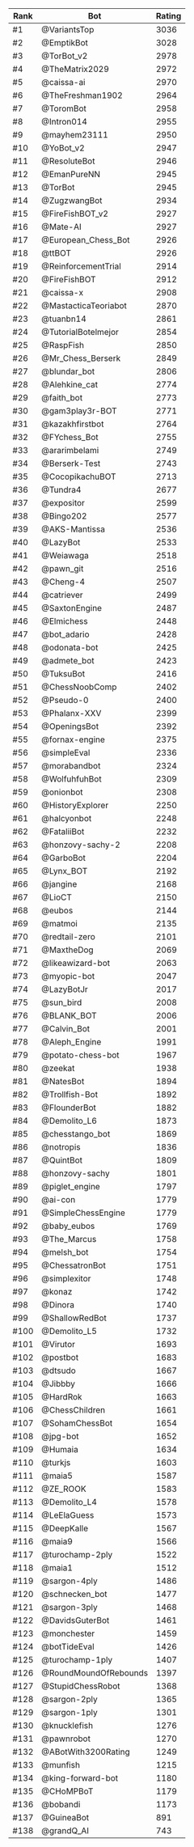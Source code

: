 Rank|Bot|Rating
---|---|---
#1|@VariantsTop|3036
#2|@EmptikBot|3028
#3|@TorBot_v2|2978
#4|@TheMatrix2029|2972
#5|@caissa-ai|2970
#6|@TheFreshman1902|2964
#7|@ToromBot|2958
#8|@Intron014|2955
#9|@mayhem23111|2950
#10|@YoBot_v2|2947
#11|@ResoluteBot|2946
#12|@EmanPureNN|2945
#13|@TorBot|2945
#14|@ZugzwangBot|2934
#15|@FireFishBOT_v2|2927
#16|@Mate-AI|2927
#17|@European_Chess_Bot|2926
#18|@ttBOT|2926
#19|@ReinforcementTrial|2914
#20|@FireFishBOT|2912
#21|@caissa-x|2908
#22|@MastacticaTeoriabot|2870
#23|@tuanbn14|2861
#24|@TutorialBotelmejor|2854
#25|@RaspFish|2850
#26|@Mr_Chess_Berserk|2849
#27|@blundar_bot|2806
#28|@Alehkine_cat|2774
#29|@faith_bot|2773
#30|@gam3play3r-BOT|2771
#31|@kazakhfirstbot|2764
#32|@FYchess_Bot|2755
#33|@ararimbelami|2749
#34|@Berserk-Test|2743
#35|@CocopikachuBOT|2713
#36|@Tundra4|2677
#37|@expositor|2599
#38|@Bingo202|2577
#39|@AKS-Mantissa|2536
#40|@LazyBot|2533
#41|@Weiawaga|2518
#42|@pawn_git|2516
#43|@Cheng-4|2507
#44|@catriever|2499
#45|@SaxtonEngine|2487
#46|@Elmichess|2448
#47|@bot_adario|2428
#48|@odonata-bot|2425
#49|@admete_bot|2423
#50|@TuksuBot|2416
#51|@ChessNoobComp|2402
#52|@Pseudo-0|2400
#53|@Phalanx-XXV|2399
#54|@OpeningsBot|2392
#55|@fornax-engine|2375
#56|@simpleEval|2336
#57|@morabandbot|2324
#58|@WolfuhfuhBot|2309
#59|@onionbot|2308
#60|@HistoryExplorer|2250
#61|@halcyonbot|2248
#62|@FataliiBot|2232
#63|@honzovy-sachy-2|2208
#64|@GarboBot|2204
#65|@Lynx_BOT|2192
#66|@jangine|2168
#67|@LioCT|2150
#68|@eubos|2144
#69|@matmoi|2135
#70|@redtail-zero|2101
#71|@MaxtheDog|2069
#72|@likeawizard-bot|2063
#73|@myopic-bot|2047
#74|@LazyBotJr|2017
#75|@sun_bird|2008
#76|@BLANK_BOT|2006
#77|@Calvin_Bot|2001
#78|@Aleph_Engine|1991
#79|@potato-chess-bot|1967
#80|@zeekat|1938
#81|@NatesBot|1894
#82|@Trollfish-Bot|1892
#83|@FlounderBot|1882
#84|@Demolito_L6|1873
#85|@chesstango_bot|1869
#86|@notropis|1836
#87|@QuintBot|1809
#88|@honzovy-sachy|1801
#89|@piglet_engine|1797
#90|@ai-con|1779
#91|@SimpleChessEngine|1779
#92|@baby_eubos|1769
#93|@The_Marcus|1758
#94|@melsh_bot|1754
#95|@ChessatronBot|1751
#96|@simplexitor|1748
#97|@konaz|1742
#98|@Dinora|1740
#99|@ShallowRedBot|1737
#100|@Demolito_L5|1732
#101|@Virutor|1693
#102|@postbot|1683
#103|@dtsudo|1667
#104|@Jibbby|1666
#105|@HardRok|1663
#106|@ChessChildren|1661
#107|@SohamChessBot|1654
#108|@jpg-bot|1652
#109|@Humaia|1634
#110|@turkjs|1603
#111|@maia5|1587
#112|@ZE_ROOK|1583
#113|@Demolito_L4|1578
#114|@LeElaGuess|1573
#115|@DeepKalle|1567
#116|@maia9|1566
#117|@turochamp-2ply|1522
#118|@maia1|1512
#119|@sargon-4ply|1486
#120|@schnecken_bot|1477
#121|@sargon-3ply|1468
#122|@DavidsGuterBot|1461
#123|@monchester|1459
#124|@botTideEval|1426
#125|@turochamp-1ply|1407
#126|@RoundMoundOfRebounds|1397
#127|@StupidChessRobot|1368
#128|@sargon-2ply|1365
#129|@sargon-1ply|1301
#130|@knucklefish|1276
#131|@pawnrobot|1270
#132|@ABotWith3200Rating|1249
#133|@munfish|1215
#134|@king-forward-bot|1180
#135|@CHoMPBoT|1179
#136|@bobandi|1173
#137|@GuineaBot|891
#138|@grandQ_AI|743
